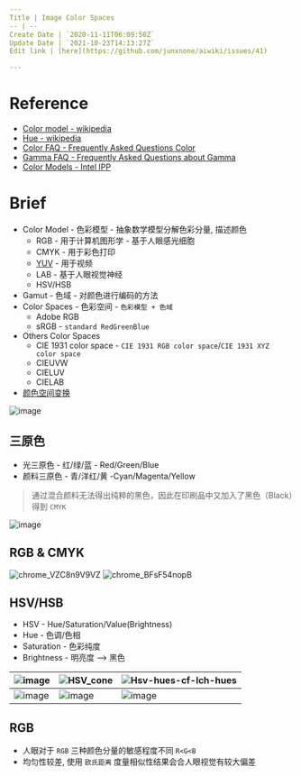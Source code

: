 ```yaml
---
Title | Image Color Spaces
-- | --
Create Date | `2020-11-11T06:09:50Z`
Update Date | `2021-10-23T14:13:27Z`
Edit link | [here](https://github.com/junxnone/aiwiki/issues/41)

---
```

# Reference
- [Color model - wikipedia](https://en.wikipedia.org/wiki/Color_model)
- [Hue - wikipedia](https://en.wikipedia.org/wiki/Hue)
- [Color FAQ - Frequently Asked Questions Color](http://poynton.ca/notes/colour_and_gamma/ColorFAQ.html)
- [Gamma FAQ - Frequently Asked Questions about Gamma](http://poynton.ca/notes/colour_and_gamma/GammaFAQ.html)
- [Color Models - Intel IPP](https://www.intel.com/content/www/us/en/develop/documentation/ipp-dev-reference/top/volume-2-image-processing/image-color-conversion/color-models.html)

# Brief
- Color Model  - 色彩模型 - 抽象数学模型分解色彩分量, 描述颜色
  - RGB - 用于计算机图形学 - 基于人眼感光细胞
  - CMYK - 用于彩色打印
  - [YUV](/YUV) - 用于视频
  - LAB - 基于人眼视觉神经
  - HSV/HSB
- Gamut - 色域 - 对颜色进行编码的方法
- Color Spaces - 色彩空间 - `色彩模型 + 色域`
  - Adobe RGB
  - sRGB - `standard RedGreenBlue`
- Others Color Spaces
  - CIE 1931 color space - `CIE 1931 RGB color space`/`CIE 1931 XYZ color space`
  - CIEUVW
  - CIELUV
  - CIELAB
- [颜色空间变换](/Image_Color_Spaces_Transforms)


![image](https://user-images.githubusercontent.com/2216970/138558889-6f82126e-d09f-4843-a451-f90cb7c41b65.png)


## 三原色
- 光三原色 - 红/绿/蓝 - Red/Green/Blue
- 颜料三原色 - 青/洋红/黄 -Cyan/Magenta/Yellow

> 通过混合颜料无法得出纯粹的黑色，因此在印刷品中又加入了黑色（Black）得到 `CMYK`

![image](https://user-images.githubusercontent.com/2216970/138559417-5dd75777-baf3-4f12-b24f-abcb4a1dac89.png)


## RGB & CMYK

![chrome_VZC8n9V9VZ](https://user-images.githubusercontent.com/2216970/138545560-c90a757a-866e-483f-9647-c3e906ddb450.png)
![chrome_BFsF54nopB](https://user-images.githubusercontent.com/2216970/138545570-af06d4d5-c327-4f1b-b119-479a48c9c416.png)


## HSV/HSB
- HSV -  Hue/Saturation/Value(Brightness)
- Hue - 色调/色相
- Saturation - 色彩纯度
- Brightness - 明亮度  --> 黑色


![image](https://user-images.githubusercontent.com/2216970/101112203-c1e39f80-3617-11eb-9c6b-62a5e9d387c9.png) | ![HSV_cone](https://user-images.githubusercontent.com/2216970/101111758-d6736800-3616-11eb-9695-de186dbb872e.jpg) | ![Hsv-hues-cf-lch-hues](https://user-images.githubusercontent.com/2216970/101111776-dd9a7600-3616-11eb-8d07-4d4587c762ab.png) 
-- | -- | --
 ![image](https://user-images.githubusercontent.com/2216970/101111902-25b99880-3617-11eb-9239-c1201c8c423b.png) | ![image](https://user-images.githubusercontent.com/2216970/101111876-15a1b900-3617-11eb-9b4b-433e812701e8.png) | ![image](https://user-images.githubusercontent.com/2216970/101112317-f9524c00-3617-11eb-8546-311d747d3007.png)


## RGB
- 人眼对于 `RGB` 三种颜色分量的敏感程度不同 `R<G<B`
- 均匀性较差, 使用 `欧氏距离` 度量相似性结果会合人眼视觉有较大偏差
